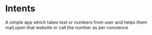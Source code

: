 # Intents
A simple app which takes text or numbers from user and helps them mail,open that website or call the number as per convience
